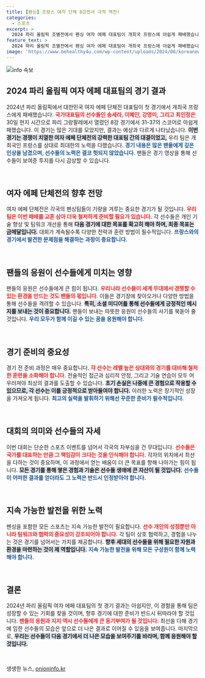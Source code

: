 ```yaml
---
title: [펜싱] 프랑스 여자 단체 8강전서 극적 역전!
categories:
  - 스포츠
excerpt: >
  2024 파리 올림픽 조별전에서 펜싱 여자 에페 대표팀이 개최국 프랑스에 아쉽게 패배했습니다. 치열한 접전 속에서 펼쳐진 그들의 열정적인 모습, 영상을 통해 확인하세요!
feature_text: >
  2024 파리 올림픽 조별전에서 펜싱 여자 에페 대표팀이 개최국 프랑스에 아쉽게 패배했습니다. 치열한 접전 속에서 펼쳐진 그들의 열정적인 모습, 영상을 통해 확인하세요!
image: 'https://www.behealthy4u.com/wp-content/uploads/2024/06/koreanews.jpg'
---
```


<p><img src="https://www.behealthy4u.com/wp-content/uploads/2024/06/koreanews.jpg" alt="info 속보" /></p>

<h2 data-ke-size="size26">2024 파리 올림픽 여자 에페 대표팀의 경기 결과</h2>

<p data-ke-size="size16">2024년 파리 올림픽에서 대한민국 여자 에페 단체전 대표팀이 첫 경기에서 개최국 프랑스에게 패배했습니다. <b><span style="color: #ee2323;">국가대표팀의 선수들인 송세라, 이혜인, 강영미, 그리고 최인정은</span></b> 30일 현지 시간으로 파리 그랑팔레에서 열렸던 8강 경기에서 31-37의 스코어로 아쉽게 패했습니다. 이 경기는 많은 기대를 모았지만, 결과는 예상과 다르게 나타났습니다. <b><span style="background-color: #21538527;">이번 경기는 경쟁이 치열한 여자 에페 단체전의 강력한 대표팀 간의 대결이었고,</span></b> 우리 팀은 개최국인 프랑스를 상대로 최대한의 노력을 다했습니다. <b><span style="color: #1a5490;">경기 내용은 많은 팬들에게 깊은 인상을 남겼으며, 선수들의 노력은 결코 헛되지 않았습니다.</span></b> 팬들은 경기 영상을 통해 선수들이 보여준 투지를 다시 감상할 수 있습니다.</p>

<p data-ke-size="size16">&nbsp;</p>

<h2>여자 에페 단체전의 향후 전망</h2>

<p data-ke-size="size16">여자 에페 단체전은 각국의 펜싱팀들이 기량을 겨루는 중요한 경기가 될 것입니다. <b><span style="color: #ee2323;">우리 팀은 이번 패배를 교훈 삼아 더욱 철저하게 준비할 필요가 있습니다.</span></b> 각 선수들은 개인 기술 향상 및 팀워크 개선을 통해 <b><span style="background-color: #21538527;">다음 경기에 대한 목표를 확고히 해야 하며, 최종 목표는 금메달입니다.</span></b> 대회가 계속될수록 다양한 전략과 훈련 방법이 필수적입니다. <b><span style="color: #1a5490;">프랑스와의 경기에서 발견한 문제점을 해결하는 과정이 중요합니다.</span></b></p>

<p data-ke-size="size16">&nbsp;</p>

<h2>팬들의 응원이 선수들에게 미치는 영향</h2>

<p data-ke-size="size16">팬들의 응원은 선수들에게 큰 힘이 됩니다. <b><span style="color: #ee2323;">우리나라 선수들이 세계 무대에서 경쟁할 수 있는 환경을 만드는 것도 팬들의 몫입니다.</span></b> 이들은 경기장에 찾아오거나 다양한 방법을 통해 선수들을 격려할 수 있습니다. <b><span style="background-color: #21538527;">특히, 소셜 미디어를 통해 선수들에게 긍정적인 메시지를 보내는 것이 중요합니다.</span></b> 팬들이 보내는 따뜻한 응원이 선수들의 사기를 북돋아 줄 것입니다. <b><span style="color: #1a5490;">우리 모두가 함께 이길 수 있는 꿈을 응원해야 합니다.</span></b></p>

<p data-ke-size="size16">&nbsp;</p>

<h2>경기 준비의 중요성</h2>

<p data-ke-size="size16">경기 전 준비 과정은 매우 중요합니다. <b><span style="color: #ee2323;">각 선수는 레벨 높은 상대와의 경기를 대비해 철저한 훈련을 소화해야 합니다.</span></b> 전술적인 접근과 심리적 안정, 그리고 기술 연습이 모두 어우러져야 최상의 결과를 도출할 수 있습니다. <b><span style="background-color: #21538527;">초기 손실은 나중에 큰 경험으로 작용할 수 있으므로, 각 선수는 이를 긍정적으로 받아들여야 합니다.</span></b> 이러한 노력은 장기적인 성장을 가져오게 됩니다. <b><span style="color: #1a5490;">최고의 실력을 발휘하기 위해선 꾸준한 준비가 필수적입니다.</span></b></p>

<p data-ke-size="size16">&nbsp;</p>

<h2>대회의 의미와 선수들의 자세</h2>

<p data-ke-size="size16">이번 대회는 단순한 스포츠 이벤트를 넘어서 각국의 자부심을 건 무대입니다. <b><span style="color: #ee2323;">선수들은 국가를 대표하는 만큼 그 책임감이 크다는 것을 인식해야 합니다.</span></b> 각자의 위치에서 최선을 다하는 것이 중요하며, 이 과정에서 얻는 배움이 더 큰 목표를 향해 나아가는 힘이 됩니다. <b><span style="background-color: #21538527;">모든 경기를 통해 쌓은 경험과 기술은 선수들 생애에 큰 자산이 될 것입니다.</span></b> <b><span style="color: #1a5490;">선수들이 어떠한 결과를 얻더라도 그 노력은 반드시 인정받아야 합니다.</span></b></p>

<p data-ke-size="size16">&nbsp;</p>

<h2>지속 가능한 발전을 위한 노력</h2>

<p data-ke-size="size16">펜싱을 포함한 모든 스포츠는 지속 가능한 발전이 필요합니다. <b><span style="color: #ee2323;">선수 개인의 성장뿐만 아니라 팀워크와 협력의 중요성이 강조되어야 합니다.</span></b> 각 팀이 상호 협력하고, 경험을 나누는 것은 경기를 넘어서는 가치를 제공합니다. <b><span style="background-color: #21538527;">향후 세대의 선수들을 위해 필요한 자원과 환경을 마련하는 것이 제 역할입니다.</span></b> <b><span style="color: #1a5490;">지속 가능한 발전을 위해 모든 구성원이 함께 노력해야 합니다.</span></b></p>

<p data-ke-size="size16">&nbsp;</p>

<h2>결론</h2>

<p data-ke-size="size16">2024년 파리 올림픽 여자 에페 대표팀의 첫 경기 결과는 아쉽지만, 이 경험을 통해 팀은 성장할 수 있는 기회를 찾을 것이며, 향후 경기에 대한 준비가 반드시 뒤따라야 할 것입니다. <b><span style="color: #ee2323;">팬들의 응원과 지지 역시 선수들에게 큰 동기부여가 될 것입니다.</span></b> 최선을 다해 경기에 임한 선수들의 모습은 앞으로 더 나은 결과로 이어질 수 있음을 보여줍니다. 마지막으로, <b><span style="background-color: #21538527;">우리는 선수들이 다음 경기에서 더 나은 모습을 보여주기를 바라며, 함께 응원해야 할 것입니다.</span></b></p>

<p data-ke-size="size16">&nbsp;</p>
생생한 뉴스, <a href="https://onioninfo.kr" rel="dofollow">onioninfo.kr</a>


